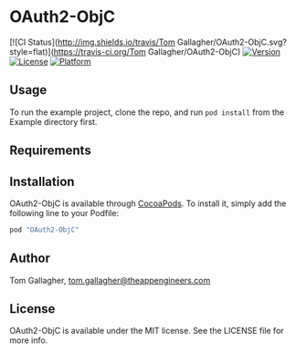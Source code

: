 # OAuth2-ObjC

[![CI Status](http://img.shields.io/travis/Tom Gallagher/OAuth2-ObjC.svg?style=flat)](https://travis-ci.org/Tom Gallagher/OAuth2-ObjC)
[![Version](https://img.shields.io/cocoapods/v/OAuth2-ObjC.svg?style=flat)](http://cocoapods.org/pods/OAuth2-ObjC)
[![License](https://img.shields.io/cocoapods/l/OAuth2-ObjC.svg?style=flat)](http://cocoapods.org/pods/OAuth2-ObjC)
[![Platform](https://img.shields.io/cocoapods/p/OAuth2-ObjC.svg?style=flat)](http://cocoapods.org/pods/OAuth2-ObjC)

## Usage

To run the example project, clone the repo, and run `pod install` from the Example directory first.

## Requirements

## Installation

OAuth2-ObjC is available through [CocoaPods](http://cocoapods.org). To install
it, simply add the following line to your Podfile:

```ruby
pod "OAuth2-ObjC"
```

## Author

Tom Gallagher, tom.gallagher@theappengineers.com

## License

OAuth2-ObjC is available under the MIT license. See the LICENSE file for more info.
